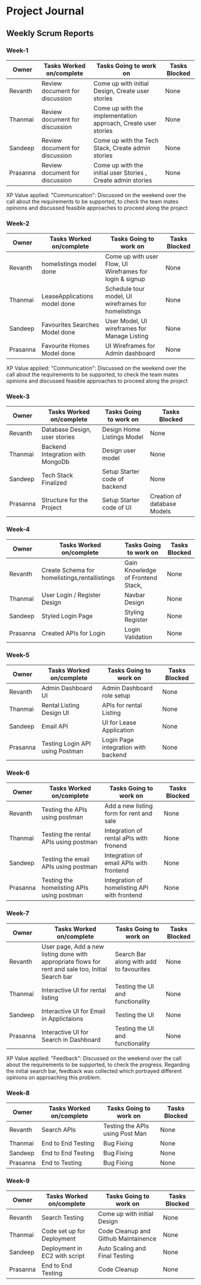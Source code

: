 # Project Journal

## Weekly Scrum Reports

### Week-1

| Owner      | Tasks Worked on/complete | Tasks Going to work on | Tasks Blocked |
| ----------- | ----------- |----------- |----------- |
| Revanth      | Review document for discussion       |    Come up with initial Design, Create user stories | None
| Thanmai   | Review document for discussion        |  Come up with the implementation approach, Create user stories | None
| Sandeep    | Review document for discussion        |  Come up with the Tech Stack, Create admin stories  | None
| Prasanna   | Review document for discussion        |  Come up with the initial user Stories , Create admin stories | None

XP Value applied: "Communication":
Discussed on the weekend over the call about the requirements to be supported, to check the team mates opinions and discussed feasible approaches to proceed along the project

### Week-2

| Owner      | Tasks Worked on/complete | Tasks Going to work on | Tasks Blocked |
| ----------- | ----------- |----------- |----------- |
| Revanth      | homelistings model done       |    Come up with user Flow, UI Wireframes for login & signup | None
| Thanmai   | LeaseApplications model done     |  Schedule tour model, UI wireframes for homelistings  | None
| Sandeep    | Favourites Searches Model done       |  User Model, UI wireframes for Manage Listing   | None
| Prasanna   | Favourite Homes Model done    |  UI Wireframes for Admin dashboard  | None

XP Value applied: "Communication":
Discussed on the weekend over the call about the requirements to be supported, to check the team mates opinions and discussed feasible approaches to proceed along the project

### Week-3


| Owner      | Tasks Worked on/complete | Tasks Going to work on | Tasks Blocked |
| ----------- | ----------- |----------- |----------- |
| Revanth      | Database Design, user stories       |    Design Home Listings Model  | None
| Thanmai   | Backend Integration with MongoDb        |  Design user model  | None
| Sandeep   | Tech Stack Finalized        |  Setup Starter code of backend  | None
| Prasanna   | Structure for the Project     |  Setup Starter code of UI  | Creation of database Models



### Week-4

| Owner      | Tasks Worked on/complete | Tasks Going to work on | Tasks Blocked |
| ----------- | ----------- |----------- |----------- |
| Revanth      | Create Schema for homelistings,rentallistings       |    Gain Knowledge of Frontend Stack, | None
| Thanmai   |  User Login / Register Design  |  Navbar Design  | None
| Sandeep    | Styled Login Page       |  Styling Register  | None
| Prasanna   | Created APIs for Login         |  Login Validation  | None

### Week-5

| Owner      | Tasks Worked on/complete | Tasks Going to work on | Tasks Blocked |
| ----------- | ----------- |----------- |----------- |
| Revanth      | Admin Dashboard UI      |  Admin Dashboard role setup | None
| Thanmai   | Rental Listing Design UI      |  APIs for rental Listing  | None
| Sandeep    | Email API       |  UI for Lease Application  | None
| Prasanna   | Testing Login API using Postman      |  Login Page integration with backend  | None

### Week-6

| Owner      | Tasks Worked on/complete | Tasks Going to work on | Tasks Blocked |
| ----------- | ----------- |----------- |----------- |
| Revanth      | Testing the APIs using postman      |   Add a new listing form for rent and sale | None
| Thanmai   | Testing the rental APIs using postman       |  Integration of rental aPIs with fronend  | None
| Sandeep    | Testing the email APIs using postman       |  Integration of email APIs with frontend  | None
| Prasanna   | Testing the homelisting APIs using postman        |  Integration of homelisting API with frontend  | None

### Week-7

| Owner      | Tasks Worked on/complete | Tasks Going to work on | Tasks Blocked |
| ----------- | ----------- |----------- |----------- |
| Revanth      | User page, Add a new listing done with appropriate flows for rent and sale too, Initial Search bar     | Search Bar along with add to favourites | None
| Thanmai   | Interactive UI for rental listing   |  Testing the UI and functionality  | None
| Sandeep    | Interactive UI for Email in Applictaions      |  Testing the UI   | None
| Prasanna   | Interactive UI for Search in Dashboard        |  Testing the UI and functionality  | None


XP Value applied: "Feedback":
Discussed on the weekend over the call about the requirements to be supported, to check the progress.
Regarding the initial search bar, feedback was collected which portrayed different opinions on approaching this problem. 


### Week-8

| Owner      | Tasks Worked on/complete | Tasks Going to work on | Tasks Blocked |
| ----------- | ----------- |----------- |----------- |
| Revanth      |   Search APIs   |   Testing the APIs using Post Man | None
| Thanmai   | End to End Testing       |  Bug Fixing  | None
| Sandeep    | End to End Testing |  Bug Fixing  | None
| Prasanna   | End to Testing     |  Bug Fixing  | None

### Week-9

| Owner      | Tasks Worked on/complete | Tasks Going to work on | Tasks Blocked |
| ----------- | ----------- |----------- |----------- |
| Revanth      | Search Testing      |    Come up with initial Design | None
| Thanmai   | Code set up for Deployment       |  Code Cleanup and Github Maintainence  | None
| Sandeep    | Deployment in EC2 with script   | Auto Scaling and Final Testing  | None
| Prasanna   |  End to End Testing      |  Code Cleanup  | None
